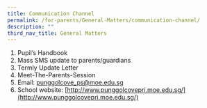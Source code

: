 ```yaml
---
title: Communication Channel
permalink: /for-parents/General-Matters/communication-channel/
description: ""
third_nav_title: General Matters
---
```

1. Pupil’s Handbook 
2. Mass SMS update to parents/guardians
3. Termly Update Letter
4. Meet-The-Parents-Session 
5. Email: [punggolcove\_ps@moe.edu.sg](mailto:punggolcove_ps@moe.edu.sg)
6. School website: [http://www.punggolcovepri.moe.edu.sg/](http://www.punggolcovepri.moe.edu.sg/)